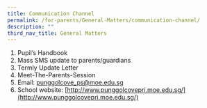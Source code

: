 ```yaml
---
title: Communication Channel
permalink: /for-parents/General-Matters/communication-channel/
description: ""
third_nav_title: General Matters
---
```

1. Pupil’s Handbook 
2. Mass SMS update to parents/guardians
3. Termly Update Letter
4. Meet-The-Parents-Session 
5. Email: [punggolcove\_ps@moe.edu.sg](mailto:punggolcove_ps@moe.edu.sg)
6. School website: [http://www.punggolcovepri.moe.edu.sg/](http://www.punggolcovepri.moe.edu.sg/)